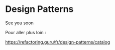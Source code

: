 # Design Patterns

See you soon





Pour aller plus loin : 

https://refactoring.guru/fr/design-patterns/catalog

